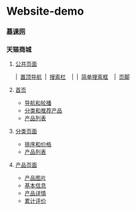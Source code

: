 # Website-demo

### [慕课网](https://wenhuiyang-luck.github.io/Website-demo/慕课网/index.html)


### 天猫商城

1. [公共页面](https://wenhuiyang-luck.github.io/Website-demo/天猫/1-公共页面/1-公共页面.html)

   |	&nbsp;[置顶导航](https://wenhuiyang-luck.github.io/Website-demo/天猫/1-公共页面/1-公共页面_置顶导航.html)	&nbsp;|	&nbsp;[搜索栏](https://wenhuiyang-luck.github.io/Website-demo/天猫/1-公共页面/1-公共页面_搜索框.html)   &nbsp;|	&nbsp;|	&nbsp;[简单搜索框](https://wenhuiyang-luck.github.io/Website-demo/天猫/1-公共页面/1-公共页面_简单搜索栏.html)   &nbsp;|	&nbsp;[页脚](https://wenhuiyang-luck.github.io/Website-demo/天猫/1-公共页面/1-公共页面_页脚.html)

2. [首页](https://wenhuiyang-luck.github.io/Website-demo/天猫/2-首页/2-首页.html)

   - [导航和轮播](https://wenhuiyang-luck.github.io/Website-demo/天猫/2-首页/2-首页_导航和轮播.html)       
   - [分类和推荐产品](https://wenhuiyang-luck.github.io/Website-demo/天猫/2-首页/2-首页_分类和推荐产品.html)    
   - [产品列表](https://wenhuiyang-luck.github.io/Website-demo/天猫/2-首页/2-首页_产品列表.html)
   
3. [分类页面](https://wenhuiyang-luck.github.io/Website-demo/天猫/3-分类页面/3-分类页面.html)
   
   - [排序和价格](https://wenhuiyang-luck.github.io/Website-demo/天猫/3-分类页面/3-分类页面_排序和价格.html) 
   - [产品列表](https://wenhuiyang-luck.github.io/Website-demo/天猫/3-分类页面/3-分类页面_产品列表.html) 
   
4. [产品页面](https://wenhuiyang-luck.github.io/Website-demo/天猫/4-产品页面/4-产品页面.html)

   - [产品图片](https://wenhuiyang-luck.github.io/Website-demo/天猫/4-产品页面/4-产品页面_产品图片.html)
   - [基本信息](https://wenhuiyang-luck.github.io/Website-demo/天猫/4-产品页面/4-产品页面_基本信息.html)
   - [产品详情](https://wenhuiyang-luck.github.io/Website-demo/天猫/4-产品页面/4-产品页面_产品详情.html)
   - [累计评价](https://wenhuiyang-luck.github.io/Website-demo/天猫/4-产品页面/4-产品页面_累计评价.html)
